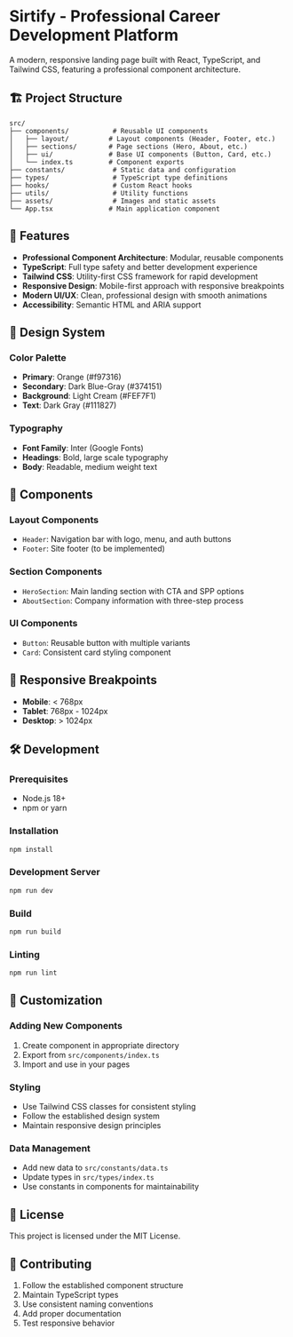 # Sirtify - Professional Career Development Platform

A modern, responsive landing page built with React, TypeScript, and Tailwind CSS, featuring a professional component architecture.

## 🏗️ Project Structure

```
src/
├── components/           # Reusable UI components
│   ├── layout/          # Layout components (Header, Footer, etc.)
│   ├── sections/        # Page sections (Hero, About, etc.)
│   ├── ui/              # Base UI components (Button, Card, etc.)
│   └── index.ts         # Component exports
├── constants/            # Static data and configuration
├── types/                # TypeScript type definitions
├── hooks/                # Custom React hooks
├── utils/                # Utility functions
├── assets/               # Images and static assets
└── App.tsx              # Main application component
```

## 🚀 Features

- **Professional Component Architecture**: Modular, reusable components
- **TypeScript**: Full type safety and better development experience
- **Tailwind CSS**: Utility-first CSS framework for rapid development
- **Responsive Design**: Mobile-first approach with responsive breakpoints
- **Modern UI/UX**: Clean, professional design with smooth animations
- **Accessibility**: Semantic HTML and ARIA support

## 🎨 Design System

### Color Palette
- **Primary**: Orange (#f97316)
- **Secondary**: Dark Blue-Gray (#374151)
- **Background**: Light Cream (#FEF7F1)
- **Text**: Dark Gray (#111827)

### Typography
- **Font Family**: Inter (Google Fonts)
- **Headings**: Bold, large scale typography
- **Body**: Readable, medium weight text

## 🧩 Components

### Layout Components
- `Header`: Navigation bar with logo, menu, and auth buttons
- `Footer`: Site footer (to be implemented)

### Section Components
- `HeroSection`: Main landing section with CTA and SPP options
- `AboutSection`: Company information with three-step process

### UI Components
- `Button`: Reusable button with multiple variants
- `Card`: Consistent card styling component

## 📱 Responsive Breakpoints

- **Mobile**: < 768px
- **Tablet**: 768px - 1024px
- **Desktop**: > 1024px

## 🛠️ Development

### Prerequisites
- Node.js 18+
- npm or yarn

### Installation
```bash
npm install
```

### Development Server
```bash
npm run dev
```

### Build
```bash
npm run build
```

### Linting
```bash
npm run lint
```

## 🔧 Customization

### Adding New Components
1. Create component in appropriate directory
2. Export from `src/components/index.ts`
3. Import and use in your pages

### Styling
- Use Tailwind CSS classes for consistent styling
- Follow the established design system
- Maintain responsive design principles

### Data Management
- Add new data to `src/constants/data.ts`
- Update types in `src/types/index.ts`
- Use constants in components for maintainability

## 📄 License

This project is licensed under the MIT License.

## 🤝 Contributing

1. Follow the established component structure
2. Maintain TypeScript types
3. Use consistent naming conventions
4. Add proper documentation
5. Test responsive behavior
